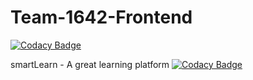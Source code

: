 # Team-1642-Frontend

[![Codacy Badge](https://api.codacy.com/project/badge/Grade/341fc11e1c32498da04b543241d0c815)](https://app.codacy.com/gh/BuildForSDGCohort2/Team-1642-Frontend?utm_source=github.com&utm_medium=referral&utm_content=BuildForSDGCohort2/Team-1642-Frontend&utm_campaign=Badge_Grade_Settings)

smartLearn - A great learning platform
[![Codacy Badge](https://app.codacy.com/project/badge/Grade/35351ba810334d2e84d32ea6abc296c4)](https://www.codacy.com/gh/BuildForSDGCohort2/Team-1642-Frontend?utm_source=github.com&amp;utm_medium=referral&amp;utm_content=BuildForSDGCohort2/Team-1642-Frontend&amp;utm_campaign=Badge_Grade)
